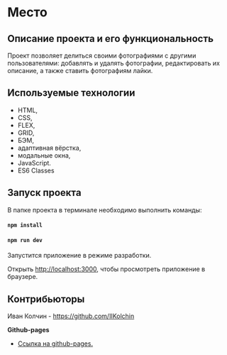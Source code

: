 # Место

## Описание проекта и его функциональность

Проект позволяет делиться своими фотографиями с другими пользователями: добавлять и удалять фотографии, редактировать их описание, а также ставить фотографиям лайки.

## Используемые технологии

- HTML,
- CSS,
- FLEX,
- GRID,
- БЭМ,
- адаптивная вёрстка,
- модальные окна,
- JavaScript.
- ES6 Classes

## Запуск проекта

В папке проекта в терминале необходимо выполнить команды:

#### `npm install`

#### `npm run dev`

Запустится приложение в режиме разработки.

Открыть [http://localhost:3000](http://localhost:3000), чтобы просмотреть приложение в браузере.

## Контрибьюторы

Иван Колчин - https://github.com/IIKolchin

**Github-pages**

- [Ссылка на github-pages.](https://iikolchin.github.io/mesto-project/)
